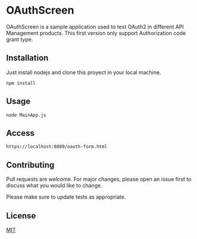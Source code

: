 # OAuthScreen

OAuthScreen is a sample application used to test OAuth2 in different  API Management products. This first version only support Authorization code grant type.

## Installation

Just install nodejs and clone this proyect in your local machine.

```nodejs
npm install
```

## Usage

```nodejs
node MainApp.js
```
## Access

```nodejs
https://localhost:8089/oauth-form.html
```
## Contributing
Pull requests are welcome. For major changes, please open an issue first to discuss what you would like to change.

Please make sure to update tests as appropriate.

## License
[MIT](https://choosealicense.com/licenses/mit/)
